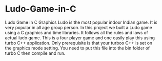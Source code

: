 # Ludo-Game-in-C
Ludo Game in C Graphics 
 Ludo is the most popular indoor Indian game. It is very popular in all age group person. In this project we built a Ludo game using a C graphics and time libraries. It follows all the rules and laws of actual ludo game. This is a four player game and one easily play this using turbo C++ application. Only prerequisite is that your turboo C++ is set on the graphics mode setting. You need to put this file into the bin folder of turbo C then compile and run.
